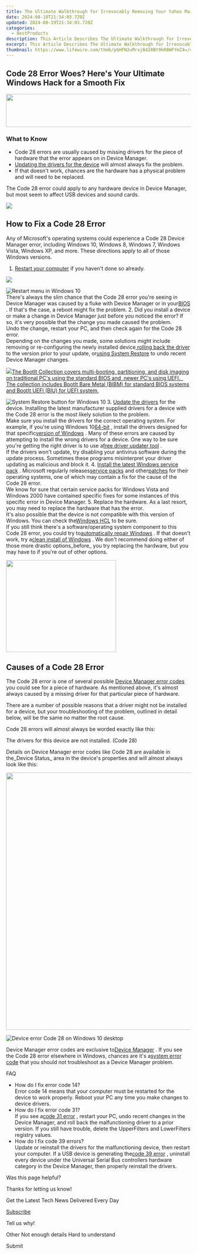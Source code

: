 ```yaml
---
title: The Ultimate Walkthrough for Irrevocably Removing Your Yahoo Mail Account
date: 2024-08-18T21:34:03.720Z
updated: 2024-08-19T21:34:03.720Z
categories:
  - BestProducts
description: This Article Describes The Ultimate Walkthrough for Irrevocably Removing Your Yahoo Mail Account
excerpt: This Article Describes The Ultimate Walkthrough for Irrevocably Removing Your Yahoo Mail Account
thumbnail: https://www.lifewire.com/thmb/pGHFN2uMrxj8428Bt9kR8WFYmZ4=/400x300/filters:no_upscale():max_bytes(150000):strip_icc():format(webp)/206-terminating-yahoo-account-57f6b3c05f9b586c355390ec.jpg
---
```


## Code 28 Error Woes? Here's Your Ultimate Windows Hack for a Smooth Fix
<!-- affiliate ads begin -->
<a href="https://laganoo.pxf.io/c/5597632/1657399/16446" target="_top" id="1657399"><img src="//a.impactradius-go.com/display-ad/16446-1657399" border="0" alt="" width="728" height="90"/></a><img height="0" width="0" src="https://imp.pxf.io/i/5597632/1657399/16446" style="position:absolute;visibility:hidden;" border="0" />
<!-- affiliate ads end -->
### What to Know

* Code 28 errors are usually caused by missing drivers for the piece of hardware that the error appears on in Device Manager.
* [Updating the drivers for the device](https://www.lifewire.com/how-to-update-drivers-in-windows-2619214) will almost always fix the problem.
* If that doesn't work, chances are the hardware has a physical problem and will need to be replaced.

 The Code 28 error could apply to any hardware device in Device Manager, but most seem to affect USB devices and sound cards.

<!-- affiliate ads begin -->
<a href="https://store.movavi.com/affiliate.php?ACCOUNT=MOVAVI&AFFILIATE=108875&PATH=https%3A%2F%2Fwww.movavi.com%3FAFFILIATE%3D108875%26RESOURCE%3DMovavi%2BScreen%2BRecorder%2Bbox"><img src="https://mcusercontent.com/0885a03ded3d480dca9287f12/images/f026b149-fc7c-fd54-5f3e-1460bbb19b6b.jpg" border="0"></a>
<!-- affiliate ads end -->
## How to Fix a Code 28 Error

 Any of Microsoft's operating systems could experience a Code 28 Device Manager error, including Windows 10, Windows 8, Windows 7, Windows Vista, Windows XP, and more. These directions apply to all of those Windows versions.

1. [Restart your computer](https://www.lifewire.com/how-to-reboot-a-computer-2624568) if you haven't done so already.  
<!-- affiliate ads begin -->
<a href="https://shop.copernic.com/order/checkout.php?PRODS=41033095&QTY=1&AFFILIATE=108875&CART=1"><img src="https://secure.2checkout.com/images/merchant/8d30aa96e72440759f74bd2306c1fa3d/Copernic-2023-Affiliate-728x90-Advanced-3YR.png" border="0"></a>
<!-- affiliate ads end -->
![Restart menu in Windows 10](https://www.lifewire.com/thmb/BfpzNB-2PZs2XbtmfAqOhjUL7Yo=/1500x0/filters:no_upscale():max_bytes(150000):strip_icc():format(webp)/restartWindows10-5c8032ed46e0fb00019b8ed8.jpg)  
 There's always the slim chance that the Code 28 error you're seeing in Device Manager was caused by a fluke with Device Manager or in your[BIOS](https://www.lifewire.com/bios-basic-input-output-system-2625820) . If that's the case, a reboot might fix the problem.
2. Did you install a device or make a change in Device Manager just before you noticed the error? If so, it's very possible that the change you made caused the problem.  
 Undo the change, restart your PC, and then check again for the Code 28 error.  
 Depending on the changes you made, some solutions might include removing or re-configuring the newly installed device,[rolling back the driver](https://www.lifewire.com/how-to-roll-back-a-driver-in-windows-2619217) to the version prior to your update, or[using System Restore](https://www.lifewire.com/how-to-use-system-restore-in-windows-2626131) to undo recent Device Manager changes.  
<!-- affiliate ads begin -->
<a href="https://secure.2checkout.com/order/checkout.php?PRODS=45152810&QTY=1&AFFILIATE=108875&CART=1"> <img src="https://secure.avangate.com/images/merchant/842ca578342915ccb8ae069595ba7233/products/copy_bootit-ss1_178x139.jpg" border="0">The BootIt Collection covers multi-booting, partitioning, and disk imaging on traditional PC's using the standard BIOS and  newer PC's using UEFI.   The collection includes BootIt Bare Metal (BIBM) for standard BIOS systems and BootIt UEFI (BIU) for UEFI system. 
</a>
<!-- affiliate ads end -->
![System Restore button for Windows 10](https://www.lifewire.com/thmb/dLFN9DPEpHd1ClDWsExz8wKhnMs=/1500x0/filters:no_upscale():max_bytes(150000):strip_icc():format(webp)/restoresystemWindows-5c80332846e0fb00011bf425.jpg)
3. [Update the drivers](https://www.lifewire.com/how-to-update-drivers-in-windows-2619214) for the device. Installing the latest manufacturer supplied drivers for a device with the Code 28 error is the most likely solution to the problem.  
 Make sure you install the drivers for the correct operating system. For example, if you're using Windows 10[64-bit](https://www.lifewire.com/32-bit-64-bit-2624554) , install the drivers designed for that specific[version of Windows](https://www.lifewire.com/what-version-of-windows-do-i-have-2624927) . Many of these errors are caused by attempting to install the wrong drivers for a device. One way to be sure you're getting the right driver is to use a[free driver updater tool](https://www.lifewire.com/free-driver-updater-tools-2619206) .  
 If the drivers won't update, try disabling your antivirus software during the update process. Sometimes these programs misinterpret your driver updating as malicious and block it.
4. [Install the latest Windows service pack](https://www.lifewire.com/how-to-check-for-install-windows-updates-2624596) . Microsoft regularly releases[service packs](https://www.lifewire.com/what-is-a-service-pack-2626010) and other[patches](https://www.lifewire.com/what-is-a-patch-2625960) for their operating systems, one of which may contain a fix for the cause of the Code 28 error.  
 We know for sure that certain service packs for Windows Vista and Windows 2000 have contained specific fixes for some instances of this specific error in Device Manager.
5. Replace the hardware. As a last resort, you may need to replace the hardware that has the error.  
 It's also possible that the device is not compatible with this version of Windows. You can check the[Windows HCL](https://www.lifewire.com/what-is-the-windows-hardware-compatibility-list-2625914) to be sure.  
 If you still think there's a software/operating system component to this Code 28 error, you could try to[automatically repair Windows](https://www.lifewire.com/how-do-i-automatically-repair-windows-problems-2624907) . If that doesn't work, try a[clean install of Windows](https://www.lifewire.com/how-to-clean-install-windows-2624904) . We don't recommend doing either of those more drastic options_before_ you try replacing the hardware, but you may have to if you're out of other options.

<!-- affiliate ads begin -->
<a href="https://homestyler.sjv.io/c/5597632/2044747/22993" target="_top" id="2044747"><img src="//a.impactradius-go.com/display-ad/22993-2044747" border="0" alt="" width="300" height="250"/></a><img height="0" width="0" src="https://imp.pxf.io/i/5597632/2044747/22993" style="position:absolute;visibility:hidden;" border="0" />
<!-- affiliate ads end -->
## Causes of a Code 28 Error

 The Code 28 error is one of several possible [Device Manager error codes](https://www.lifewire.com/device-manager-error-codes-4159098) you could see for a piece of hardware. As mentioned above, it's almost always caused by a missing driver for that particular piece of hardware.

 There are a number of possible reasons that a driver might not be installed for a device, but your troubleshooting of the problem, outlined in detail below, will be the same no matter the root cause.

 Code 28 errors will almost always be worded exactly like this:

 The drivers for this device are not installed. (Code 28)  

 Details on Device Manager error codes like Code 28 are available in the_Device Status_ area in the device's properties and will almost always look like this:

<!-- affiliate ads begin -->
<a href="https://unicoeye.pxf.io/c/5597632/2084396/18498" target="_top" id="2084396"><img src="//a.impactradius-go.com/display-ad/18498-2084396" border="0" alt="" width="1920" height="700"/></a><img height="0" width="0" src="https://imp.pxf.io/i/5597632/2084396/18498" style="position:absolute;visibility:hidden;" border="0" />
<!-- affiliate ads end -->
![Device error Code 28 on Windows 10 desktop](https://www.lifewire.com/thmb/nu2GconMBW2tTuJo6e9kYszSKe0=/1500x0/filters:no_upscale():max_bytes(150000):strip_icc():format(webp)/code-28-device-manager-error-3d84945a44e0467080dc5a77005500e2.png)

 Device Manager error codes are exclusive to[Device Manager](https://www.lifewire.com/device-manager-2625860) . If you see the Code 28 error elsewhere in Windows, chances are it's a[system error code](https://www.lifewire.com/system-error-code-2625996) that you should not troubleshoot as a Device Manager problem.

 FAQ

* How do I fix error code 14?  
 Error code 14 means that your computer must be restarted for the device to work properly. Reboot your PC any time you make changes to device drivers.
* How do I fix error code 31?  
 If you see a[code 31 error](https://www.lifewire.com/how-to-fix-code-31-errors-2623184) , restart your PC, undo recent changes in the Device Manager, and roll back the malfunctioning driver to a prior version. If you still have trouble, delete the UpperFilters and LowerFilters registry values.
* How do I fix code 39 errors?  
 Update or reinstall the drivers for the malfunctioning device, then restart your computer. If a USB device is generating the[code 39 error](https://www.lifewire.com/how-to-fix-code-39-errors-2623185) , uninstall every device under the Universal Serial Bus controllers hardware category in the Device Manager, then properly reinstall the drivers.

Was this page helpful?

Thanks for letting us know!

 Get the Latest Tech News Delivered Every Day

[Subscribe](https://www.lifewire.com/#)

Tell us why!

 Other  Not enough details  Hard to understand

 Submit

<ins class="adsbygoogle"
     style="display:block"
     data-ad-format="autorelaxed"
     data-ad-client="ca-pub-7571918770474297"
     data-ad-slot="1223367746"></ins>



<ins class="adsbygoogle"
     style="display:block"
     data-ad-client="ca-pub-7571918770474297"
     data-ad-slot="8358498916"
     data-ad-format="auto"
     data-full-width-responsive="true"></ins>


